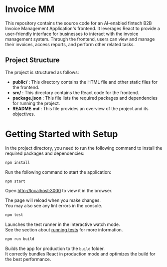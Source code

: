# Invoice MM

This repository contains the source code for an AI-enabled fintech B2B Invoice Management Application's frontend. It leverages React to provide a user-friendly interface for businesses to interact with the invoice management system. Through the frontend, users can view and manage their invoices, access reports, and perform other related tasks.

## Project Structure
The project is structured as follows:

- <b>public/</b> : This directory contains the HTML file and other static files for the frontend.
- <b>src/</b> : This directory contains the React code for the frontend.
- <b>package.json</b> : This file lists the required packages and dependencies for running the project.
- <b>README.md</b> : This file provides an overview of the project and its objectives.

# Getting Started with Setup

In the project directory, you need to run the following command to install the required packages and dependencies:

```bash
npm install
```

Run the following command to start the application:

```bash
npm start
```

Open [http://localhost:3000](http://localhost:3000) to view it in the browser.

The page will reload when you make changes.\
You may also see any lint errors in the console.

```bash
npm test
```

Launches the test runner in the interactive watch mode.\
See the section about [running tests](https://facebook.github.io/create-react-app/docs/running-tests) for more information.

```bash
npm run build
```

Builds the app for production to the `build` folder.\
It correctly bundles React in production mode and optimizes the build for the best performance.
